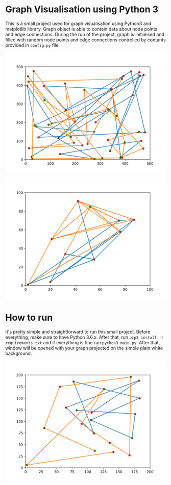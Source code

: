 # Graph Visualisation using Python 3

This is a small project used for graph visualisation using Python3 and matplotlib library. Graph object is able to contain data about node points and edge connections. During the run of the project, graph is initialised and filled with random node points and edge connections controlled by contants provided in `config.py` file. 

![1](./1.png)

![3](./3.png)

# How to run

It's pretty simple and straightforward to run this small project. Before everything, make sure to have Python 3.6.x. After that, run `pip3 install -r requirements.txt` and if everything is fine run `python3 main.py`. After that, window will be opened with your graph projected on the simple plain white background.

![2](./2.png)
